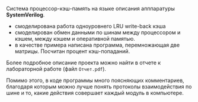 Система процессор-кэш-память на языке описания апппаратуры <strong>SystemVerilog</strong>. 
- смоделирована работа одноуровнего LRU write-back кэша 
- смоделирован обмен данными по шинам между процессором и кэшем, между кэшем и оперативной памятью.
- в качестве примера написана программа, перемножающая две матрицы. Посчитан процент кэш-попаданий.

Более подробное описание проекта можно найти в отчете к лабораторной работе (файл <code>Отчет.pdf</code>).

Помимо этого, в коде программы много поясняющих комментариев, благодаря которым можно лучше понять протоколы взаимодействия по шине и то, какие действия совершает каждый модуль в компьютере.
